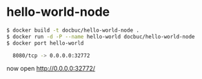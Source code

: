 # hello-world-node

```bash
$ docker build -t docbuc/hello-world-node .
$ docker run -d -P --name hello-world docbuc/hello-world-node
$ docker port hello-world

  8080/tcp -> 0.0.0.0:32772 
```

now open http://0.0.0.0:32772/ 

